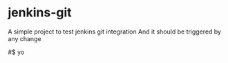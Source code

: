 # jenkins-git

A simple project to test jenkins git integration
And it should be triggered by any change

#$ yo
